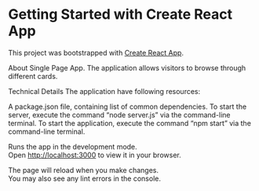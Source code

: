 # Getting Started with Create React App

This project was bootstrapped with [Create React App](https://github.com/facebook/create-react-app).

About
Single Page App. The application allows visitors to browse through different cards.

Technical Details
The application have following resources:

A package.json file, containing list of common dependencies.
To start the server, execute the command “node server.js” via the command-line terminal.
To start the application, execute the command “npm start” via the command-line terminal.

Runs the app in the development mode.\
Open [http://localhost:3000](http://localhost:3000) to view it in your browser.

The page will reload when you make changes.\
You may also see any lint errors in the console.